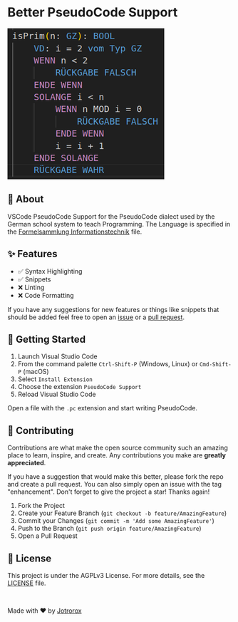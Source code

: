 # Better PseudoCode Support

![Screenshot](./rsc/image.png)

## 🎯 About

VSCode PseudoCode Support for the PseudoCode dialect used by the German school system to teach Programming.
The Language is specified in the [Formelsammlung Informationstechnik](https://www.schule-bw.de/faecher-und-schularten/berufliche-schularten/berufliches-gymnasium-oberstufe/musterpruefungsaufgaben-neue-bildungsplaene-abitur-2024/formelsammlung-it.pdf) file.

## ✨ Features

- ✅ Syntax Highlighting
- ✅ Snippets
- ❌ Linting
- ❌ Code Formatting

If you have any suggestions for new features or things like snippets that should be added feel free to open an [issue](https://github.com/Jotrorox/Better-PseudoCode-Support/issues?q=sort%3Aupdated-desc+is%3Aissue+is%3Aopen) or a [pull request](https://github.com/Jotrorox/Better-PseudoCode-Support/pulls?q=sort%3Aupdated-desc+is%3Apr+is%3Aopen).

## 💨 Getting Started

1. Launch Visual Studio Code
2. From the command palette `Ctrl-Shift-P` (Windows, Linux) or `Cmd-Shift-P` (macOS)
3. Select `Install Extension`
4. Choose the extension `PseudoCode Support`
5. Reload Visual Studio Code

Open a file with the `.pc` extension and start writing PseudoCode.

## 🙌 Contributing

Contributions are what make the open source community such an amazing place to learn, inspire, and create. Any contributions you make are **greatly appreciated**.

If you have a suggestion that would make this better, please fork the repo and create a pull request. You can also simply open an issue with the tag "enhancement".
Don't forget to give the project a star! Thanks again!

1. Fork the Project
2. Create your Feature Branch (`git checkout -b feature/AmazingFeature`)
3. Commit your Changes (`git commit -m 'Add some AmazingFeature'`)
4. Push to the Branch (`git push origin feature/AmazingFeature`)
5. Open a Pull Request


## 📝 License

This project is under the AGPLv3 License. For more details, see the [LICENSE](LICENSE) file.

<br>

Made with :heart: by <a href="https://jotrorox.com" target="_blank">Jotrorox</a>

&#xa0;